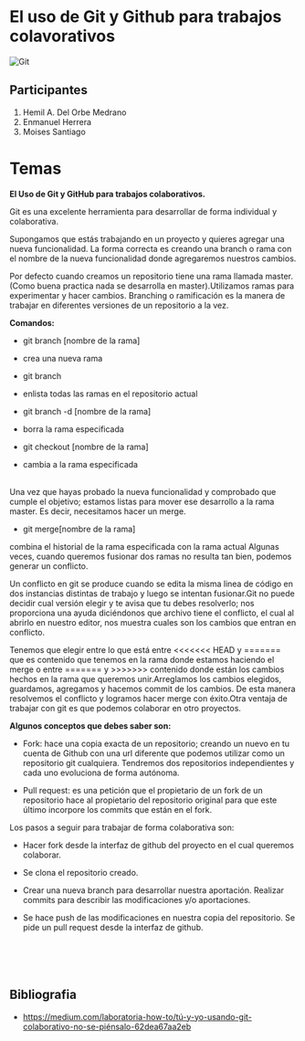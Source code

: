 # El uso de Git y Github para trabajos colavorativos
![Git](https://d1jnx9ba8s6j9r.cloudfront.net/blog/wp-content/uploads/2017/12/gitHub.png)
## **Participantes**
1. Hemil A. Del Orbe Medrano
 2. Enmanuel Herrera
 3. Moises Santiago

 # Temas

**El Uso de Git y GitHub para trabajos colaborativos.**

<p style ="text-aling: justify"> Git es una excelente herramienta para desarrollar de forma individual y colaborativa.</p>

Supongamos que estás trabajando en un proyecto y quieres agregar una nueva funcionalidad. La forma correcta es creando una branch o rama con el nombre de la nueva funcionalidad donde agregaremos nuestros cambios.

Por defecto cuando creamos un repositorio tiene una rama llamada master. (Como buena practica nada se desarrolla en master).Utilizamos ramas para experimentar y hacer cambios.
Branching o ramificación es la manera de trabajar en diferentes versiones de un repositorio a la vez.<br>



**Comandos:<br>**

- git branch [nombre de la rama]<br>

- crea una nueva rama<br>

- git branch<br>

- enlista todas las ramas en el repositorio actual<br>

- git branch -d [nombre de la rama]<br>

- borra la rama especificada<br>

- git checkout [nombre de la rama]<br>

- cambia a la rama especificada<br>
<br>
Una vez que hayas probado la nueva funcionalidad y comprobado que cumple el objetivo; estamos listas para mover ese desarrollo a la rama master. Es decir, necesitamos hacer un merge.<br>

- git merge[nombre de la rama]

combina el historial de la rama especificada con la rama actual
Algunas veces, cuando queremos fusionar dos ramas no resulta tan bien, podemos generar un conflicto.

Un conflicto en git se produce cuando se edita la misma linea de código en dos instancias distintas de trabajo y luego se intentan fusionar.Git no puede decidir cual versión elegir y te avisa que tu debes resolverlo; nos proporciona una ayuda diciéndonos que archivo tiene el conflicto, el cual al abrirlo en nuestro editor, nos muestra cuales son los cambios que entran en conflicto.

Tenemos que elegir entre lo que está entre <<<<<<< HEAD y ======= que es contenido que tenemos en la rama donde estamos haciendo el merge o entre ======= y >>>>>>> contenido donde están los cambios hechos en la rama que queremos unir.Arreglamos los cambios elegidos, guardamos, agregamos y hacemos commit de los cambios. De esta manera resolvemos el conflicto y logramos hacer merge con éxito.Otra ventaja de trabajar con git es que podemos colaborar en otro proyectos.

**Algunos conceptos que debes saber son:**

- Fork: hace una copia exacta de un repositorio; creando un nuevo en tu cuenta de Github con una url diferente que podemos utilizar como un repositorio git cualquiera. Tendremos dos repositorios independientes y cada uno evoluciona de forma autónoma.

- Pull request: es una petición que el propietario de un fork de un repositorio hace al propietario del repositorio original para que este último incorpore los commits que están en el fork.

Los pasos a seguir para trabajar de forma colaborativa son:

- Hacer fork desde la interfaz de github del proyecto en el cual queremos colaborar.

- Se clona el repositorio creado.

- Crear una nueva branch para desarrollar nuestra aportación.
Realizar commits para describir las modificaciones y/o aportaciones.

- Se hace push de las modificaciones en nuestra copia del repositorio.
Se pide un pull request desde la interfaz de github.<br>
<br><br><br><br>
## **Bibliografia**

- https://medium.com/laboratoria-how-to/tú-y-yo-usando-git-colaborativo-no-se-piénsalo-62dea67aa2eb

 